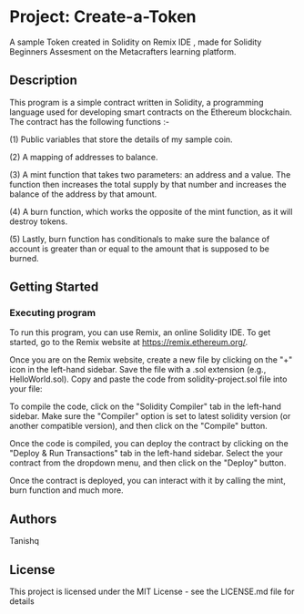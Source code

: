 # Project: Create-a-Token
A sample Token created in Solidity on Remix IDE  , made for Solidity Beginners Assesment on the Metacrafters learning platform.

## Description

This program is a simple contract written in Solidity, a programming language used for developing smart contracts on the Ethereum blockchain. The contract has
the following functions :-

(1) Public variables that store the details of my sample coin.

(2) A mapping of addresses to balance.

(3) A mint function that takes two parameters: an address and a value. The function then increases the total supply by that number and increases the balance of the address by that amount.

(4) A burn function, which works the opposite of the mint function, as it will destroy tokens.

(5) Lastly, burn function has conditionals to make sure the balance of account is greater than or equal to the amount that is supposed to be burned.

## Getting Started

### Executing program

To run this program, you can use Remix, an online Solidity IDE. To get started, go to the Remix website at https://remix.ethereum.org/.

Once you are on the Remix website, create a new file by clicking on the "+" icon in the left-hand sidebar. Save the file with a .sol extension (e.g., HelloWorld.sol). Copy and paste the code from solidity-project.sol file into your file:

To compile the code, click on the "Solidity Compiler" tab in the left-hand sidebar. Make sure the "Compiler" option is set to latest solidity version (or another compatible version), and then click on the "Compile" button.

Once the code is compiled, you can deploy the contract by clicking on the "Deploy & Run Transactions" tab in the left-hand sidebar. Select the your contract from the dropdown menu, and then click on the "Deploy" button.

Once the contract is deployed, you can interact with it by calling the mint, burn function and much more.

## Authors

Tanishq

## License

This project is licensed under the MIT License - see the LICENSE.md file for details
